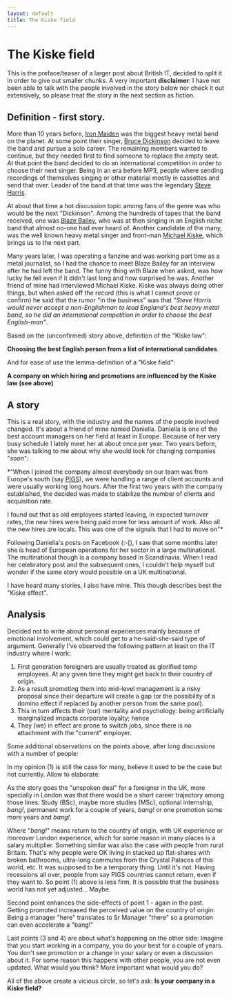 ```yaml
---
layout: default
title: The Kiske field
---
```


# The Kiske field

This is the preface/teaser of a larger post about British IT, decided to split it in order to give out smaller chunks. A very important **disclaimer**: I have not been able to talk with the people involved in the story below nor check it out extensively, so please treat the story in the next section as fiction.

## Definition - first story.

More than 10 years before, [Iron Maiden](https://en.wikipedia.org/wiki/Iron_Maiden 'Iron Maiden - Wikipedia') was the biggest heavy metal band on the planet. At some point their singer, [Bruce Dickinson](https://en.wikipedia.org/wiki/Bruce_Dickinson 'Bruce Dickinson - Wikipedia') decided to leave the band and pursue a solo career. The remaining members wanted to continue, but they needed first to find someone to replace the empty seat.  At that point the band decided to do an international competition in order to choose their next singer. Being in an era before MP3, people where sending recordings of themselves singing or other material mostly in cassettes and send that over. Leader of the band at that time was the legendary [Steve Harris](https://en.wikipedia.org/wiki/Steve_Harris_%28musician%29 'Steve Harris - Wikipedia').

At about that time a hot discussion topic among fans of the genre was who would be the next "Dickinson". Among the hundreds of tapes that the band received, one was [Blaze Bailey](https://en.wikipedia.org/wiki/Blaze_Bayley 'Blaze Bailey - Wikipedia'), who was at then singing in an English niche band that almost no-one had ever heard of. Another candidate of the many, was the well known heavy metal singer and front-man [Michael Kiske](https://en.wikipedia.org/wiki/Michael_Kiske 'Michael Kiske - Wikipedia'), which brings us to the next part.

Many years later, I was operating a fanzine and was working part time as a metal journalist, so I had the chance to meet Blaze Bailey for an interview after he had left the band. The funny thing with Blaze when asked, was how lucky he fell even if it didn't last long and how surprised he was. Another friend of mine had interviewed Michael Kiske.  Kiske was always doing other things, but when asked off the record (this is what I cannot prove or confirm) he said that the rumor "in the business" was that *"Steve Harris would never accept a non-Englishman to lead England's best heavy metal band, so he did an international competition in order to choose the best English-man"*.

Based on the (unconfirmed) story above, definition of the "Kiske law":

**Choosing the best English person from a list of international candidates**

And for ease of use the lemma-definition of a "Kiske field":

**A company on which hiring and promotions are influenced by the Kiske law (see above)**

## A story

This is a real story, with the industry and the names of the people involved changed. It's about a friend of mine named Daniella. Daniella is one of the best account managers on her field at least in Europe. Because of her very busy schedule I lately meet her at about once per year. Two years before, she was talking to me about why she would look for changing companies "*soon*":

*"When I joined the company almost everybody on our team was from Europe's south (say [PIGS](http://en.wikipedia.org/wiki/PIGS_%28economics%29 'PIGS')), we were handling a range of client accounts and were usually working long hours. After the first two years with the company established, the decided was made to stabilize the number of clients and acquisition rate.

I found out that as old employees started leaving, in expected turnover rates, the new hires were being paid more for less amount of work. Also all the new hires are locals. This was one of the signals that I had to move on"*

Following Daniella's posts on Facebook (:-[), I saw that some months later she is head of European operations for her sector in a large multinational. The multinational though is a company based in Scandinavia. When I read her celebratory post and the subsequent ones, I couldn't help myself but wonder if the same story would possible on a UK multinational.

I have heard many stories, I also have mine. This though describes best the "Kiske effect".

## Analysis

Decided not to write about personal experiences mainly because of emotional involvement, which could get to a he-said-she-said type of argument. Generally I've observed the following pattern at least on the IT industry where I work:

1. First generation foreigners are usually treated as glorified temp employees. At any given time they might get back to their country of origin.
2. As a result promoting them into mid-level management is a risky proposal since their departure will create a gap (or the possibility of a domino effect if replaced by another person from the same pool).
3. This in turn affects their (our) mentality and psychology: being artificially marginalized impacts corporate loyalty; hence
4. They (we) in effect are prone to switch jobs, since there is no attachment with the "current" employer.

Some additional observations on the points above, after long discussions with a number of people:

In my opinion (1) is still the case for many, believe it used to be the case but not currently. Allow to elaborate:

As the story goes the "unspoken deal" for a foreigner in the UK, more specially in London was that there would be a short career trajectory among those lines: Study (BSc), maybe more studies (MSc), optional internship, *bang!*, permanent work for a couple of years, *bang!* or one promotion some more years and *bang!*.

Where "*bang!*" means return to the country of origin, with UK experience or moreover London experience, which for some reason in many places is a salary multiplier. Something similar was also the case with people from rural Britain. That's why people were OK living in stacked up flat-shares with broken bathrooms, ultra-long commutes from the Crystal Palaces of this world, etc. It was supposed to be a temporary thing. Until it's not. Having recessions all over, people from say PIGS countries cannot return, even if they want to. So point (1) above is less firm. It is possible that the business world has not yet adjusted... Maybe.

Second point enhances the side-effects of point 1 - again in the past. Getting promoted
increased the perceived value on the country of origin. Being a manager "here" translates to Sr Manager "there" so a promotion can even accelerate a "bang!"

Last points (3 and 4) are about what's happening on the other side: Imagine that you start working in a company, you do your best for a couple of years. You don't see promotion or a change in your salary or even a discussion about it. For some reason this happens with other people, you are not even updated. What would you think? More important what would you do?

All of the above create a vicious circle, so let's ask: **Is your company in a Kiske field?**
